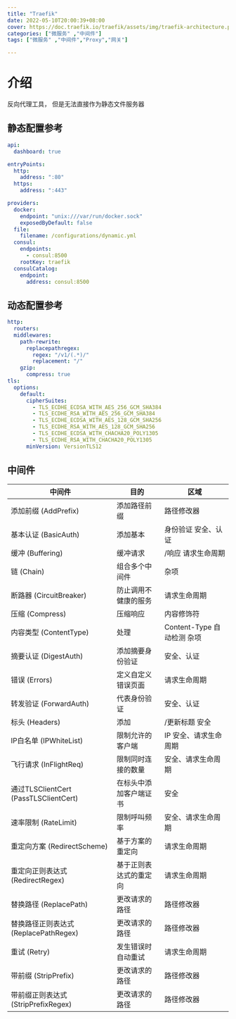 ```yaml
---
title: "Traefik"
date: 2022-05-10T20:00:39+08:00 
cover: https://doc.traefik.io/traefik/assets/img/traefik-architecture.png
categories: ["微服务" ,"中间件"]
tags: ["微服务" ,"中间件","Proxy","网关"]

---
```

# 介绍
反向代理工具， 但是无法直接作为静态文件服务器

## 静态配置参考
```yaml
api:
  dashboard: true

entryPoints:
  http:
    address: ":80"
  https:
    address: ":443"

providers:
  docker:
    endpoint: "unix:///var/run/docker.sock"
    exposedByDefault: false
  file:
    filename: /configurations/dynamic.yml
  consul:
    endpoints:
      - consul:8500
    rootKey: traefik
  consulCatalog:
    endpoint:
      address: consul:8500
```


## 动态配置参考
```yaml
http:
  routers:
  middlewares:
    path-rewrite:
      replacepathregex:
        regex: "/v1/(.*)/"
        replacement: "/"
    gzip:
      compress: true
tls:
  options:
    default:
      cipherSuites:
        - TLS_ECDHE_ECDSA_WITH_AES_256_GCM_SHA384
        - TLS_ECDHE_RSA_WITH_AES_256_GCM_SHA384
        - TLS_ECDHE_ECDSA_WITH_AES_128_GCM_SHA256
        - TLS_ECDHE_RSA_WITH_AES_128_GCM_SHA256
        - TLS_ECDHE_ECDSA_WITH_CHACHA20_POLY1305
        - TLS_ECDHE_RSA_WITH_CHACHA20_POLY1305
      minVersion: VersionTLS12
```



## 中间件
| 中间件    | 目的 |    区域 |
|  ----   | ----  | --- | 
| 添加前缀 (AddPrefix)  |    添加路径前缀 | 路径修改器 | 
| 基本认证 (BasicAuth)  |    添加基本 | 身份验证 安全、认证  | 
| 缓冲 (Buffering)  |    缓冲请求 | /响应 请求生命周期 |
| 链 (Chain)  |    组合多个中间件 |    杂项 |
| 断路器 (CircuitBreaker)  |    防止调用不健康的服务 |    请求生命周期 |
| 压缩 (Compress)  |    压缩响应 |    内容修饰符 |
| 内容类型 (ContentType)  |    处理 |  Content-Type 自动检测 杂项 |
| 摘要认证 (DigestAuth)  |    添加摘要身份验证 |    安全、认证 |
| 错误 (Errors)     |    定义自定义错误页面 |    请求生命周期 |
| 转发验证 (ForwardAuth)           |    代表身份验证 |    安全、认证 |
| 标头 (Headers)  |    添加          | /更新标题 安全 |
| IP白名单 (IPWhiteList)              |    限制允许的客户端 |  IP 安全、请求生命周期 |
| 飞行请求 (InFlightReq)           |    限制同时连接的数量 |    安全、请求生命周期 |
| 通过TLSClientCert (PassTLSClientCert)  |    在标头中添加客户端证书 |    安全 |
| 速率限制 (RateLimit)            |    限制呼叫频率 |    安全、请求生命周期 |
| 重定向方案 (RedirectScheme)           |    基于方案的重定向 |    请求生命周期 |
| 重定向正则表达式 (RedirectRegex)       |    基于正则表达式的重定向 |    请求生命周期 |
| 替换路径 (ReplacePath) |    更改请求的路径 |    路径修改器 |
| 替换路径正则表达式 (ReplacePathRegex)   |    更改请求的路径 |    路径修改器 |
| 重试 (Retry)  |    发生错误时自动重试 |    请求生命周期 |
| 带前缀 (StripPrefix)  |    更改请求的路径 |    路径修改器 |
| 带前缀正则表达式 (StripPrefixRegex)  |    更改请求的路径 |    路径修改器 |